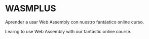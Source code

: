 # WASMPLUS

Aprender a usar Web Assembly con nuestro fantástico online curso.

Learng to use Web Assembly with our fantastic online course.
